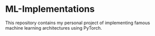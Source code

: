 # ML-Implementations
This repository contains my personal project of implementing famous machine learning architectures using PyTorch.
